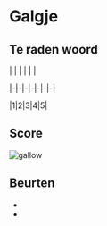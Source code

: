 # Galgje

## Te raden woord

| | | | | |

|-|-|-|-|-|-|-|

|1|2|3|4|5|

## Score
![gallow](./images/1.png)

## Beurten
* 
* 